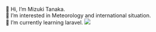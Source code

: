 <p>👋 Hi, I’m Mizuki Tanaka.<br>
👀 I’m interested in Meteorology and international situation.<br>
🌱 I’m currently learning laravel.
<img src="http://118.27.13.183/pic/GIF/cp7.5_anim.gif">


<!---
Anemoi7838/Anemoi7838 is a ✨ special ✨ repository because its `README.md` (this file) appears on your GitHub profile.
You can click the Preview link to take a look at your changes.
--->
